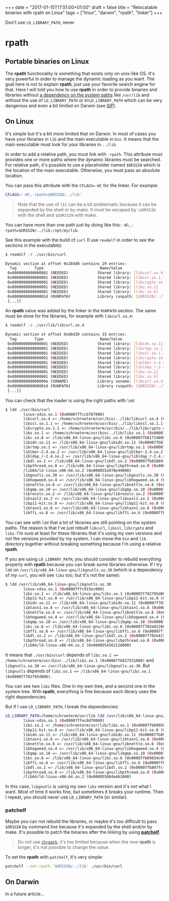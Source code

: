 +++
date = "2017-01-15T17:51:00+01:00"
draft = false
title = "Relocatable binaries with rpath on Linux"
tags = ["linux", "darwin", "rpath", "linker"]
+++

Don't use `LD_LIBRARY_PATH`, never

<!--more-->

# rpath

## Portable binaries on Linux

The **rpath** functionality is something that exists only on unix-like OS. It's
very powerful in order to manage the dynamic loading as you want. The goal here
is not to explain **rpath**; just use your favorite search engine for that. Here
I will told you how to use **rpath** in order to provide binaries and libraries
without [a dependency on the system paths][2] like `/usr/lib` and without the
use of `LD_LIBRARY_PATH` or `DYLD_LIBRARY_PATH` which can be very dangerous and
even a bit limited on Darwin (see [SIP][1]).

## On Linux

It's simple but it's a bit more limited that on Darwin. In most of cases you
have your libraries in `lib` and the main executable in `bin`. It means that the
main executable must look for your libraries in `../lib`.

In order to add a relative path, you must link with `-rpath`. This attribute
must provides one or more paths where the dynamic libraries must be searched.
For relative path, it's possible to use a placeholder named `$ORIGIN` which is
the location of the main executable. Otherwise, you must pass an absolute
location.

You can pass this attribute with the `CFLAGS=-Wl` for the linker. For example:

```sh
CFLAGS='-Wl,-rpath=$ORIGIN/../lib'
```

> Note that the use of `[$]` can be a bit problematic because it can be expanded
> by the shell or by make. It must be escaped by `\$ORIGIN` with the shell and
> `$$ORIGIN` with make.

You can have more than one path just by doing like this:
`-Wl,-rpath=$ORIGIN/../lib:/opt/my/lib`.

See this example with the build of `curl` (I use `readelf` in order to see the
sections in the executable):

```sh
$ readelf -d ./usr/bin/curl

Dynamic section at offset 0x28dd0 contains 29 entries:
  Tag        Type                         Name/Value
 0x0000000000000001 (NEEDED)             Shared library: [libcurl.so.4]
 0x0000000000000001 (NEEDED)             Shared library: [libssl.so.1.1]
 0x0000000000000001 (NEEDED)             Shared library: [libcrypto.so.1.1]
 0x0000000000000001 (NEEDED)             Shared library: [libz.so.1]
 0x0000000000000001 (NEEDED)             Shared library: [libc.so.6]
 0x000000000000001d (RUNPATH)            Library runpath: [$ORIGIN/../lib]
 [...]]
```

An **rpath** value was added by the linker in the `RUNPATH` section. The same
must be done for the libraries, for example with `libcurl.so.4`:

```sh
$ readelf -d ./usr/lib/libcurl.so.4

Dynamic section at offset 0x68d20 contains 33 entries:
  Tag        Type                         Name/Value
 0x0000000000000001 (NEEDED)             Shared library: [libidn.so.11]
 0x0000000000000001 (NEEDED)             Shared library: [librtmp.so.1]
 0x0000000000000001 (NEEDED)             Shared library: [libssl.so.1.1]
 0x0000000000000001 (NEEDED)             Shared library: [libcrypto.so.1.1]
 0x0000000000000001 (NEEDED)             Shared library: [liblber-2.4.so.2]
 0x0000000000000001 (NEEDED)             Shared library: [libldap_r-2.4.so.2]
 0x0000000000000001 (NEEDED)             Shared library: [libz.so.1]
 0x0000000000000001 (NEEDED)             Shared library: [libc.so.6]
 0x000000000000000e (SONAME)             Library soname: [libcurl.so.4]
 0x000000000000001d (RUNPATH)            Library runpath: [$ORIGIN/../lib]
 [...]]
```

You can check that the loader is using the right paths with `ldd`:

```sh
$ ldd ./usr/bin/curl
        linux-vdso.so.1 (0x00007ffccb787000)
        libcurl.so.4 => /home/schroeterm/usr/bin/../lib/libcurl.so.4 (0x00007fb817e5f000)
        libssl.so.1.1 => /home/schroeterm/usr/bin/../lib/libssl.so.1.1 (0x00007fb817bea000)
        libcrypto.so.1.1 => /home/schroeterm/usr/bin/../lib/libcrypto.so.1.1 (0x00007fb81774e000)
        libz.so.1 => /home/schroeterm/usr/bin/../lib/libz.so.1 (0x00007fb817531000)
        libc.so.6 => /lib/x86_64-linux-gnu/libc.so.6 (0x00007fb817148000)
        libidn.so.11 => /lib/x86_64-linux-gnu/libidn.so.11 (0x00007fb816f14000)
        librtmp.so.1 => /usr/lib/x86_64-linux-gnu/librtmp.so.1 (0x00007fb816cf7000)
        liblber-2.4.so.2 => /usr/lib/x86_64-linux-gnu/liblber-2.4.so.2 (0x00007fb816ae8000)
        libldap_r-2.4.so.2 => /usr/lib/x86_64-linux-gnu/libldap_r-2.4.so.2 (0x00007fb816897000)
        libdl.so.2 => /lib/x86_64-linux-gnu/libdl.so.2 (0x00007fb816691000)
        libpthread.so.0 => /lib/x86_64-linux-gnu/libpthread.so.0 (0x00007fb816474000)
        /lib64/ld-linux-x86-64.so.2 (0x000055a978e49000)
        libgnutls.so.30 => /usr/lib/x86_64-linux-gnu/libgnutls.so.30 (0x00007fb8160dc000)
        libhogweed.so.4 => /usr/lib/x86_64-linux-gnu/libhogweed.so.4 (0x00007fb815ea7000)
        libnettle.so.6 => /usr/lib/x86_64-linux-gnu/libnettle.so.6 (0x00007fb815c70000)
        libgmp.so.10 => /usr/lib/x86_64-linux-gnu/libgmp.so.10 (0x00007fb8159ed000)
        libresolv.so.2 => /lib/x86_64-linux-gnu/libresolv.so.2 (0x00007fb8157d4000)
        libsasl2.so.2 => /usr/lib/x86_64-linux-gnu/libsasl2.so.2 (0x00007fb8155b9000)
        libp11-kit.so.0 => /usr/lib/x86_64-linux-gnu/libp11-kit.so.0 (0x00007fb815354000)
        libtasn1.so.6 => /usr/lib/x86_64-linux-gnu/libtasn1.so.6 (0x00007fb815141000)
        libffi.so.6 => /usr/lib/x86_64-linux-gnu/libffi.so.6 (0x00007fb814f38000)
```

You can see with `ldd` that a lot of libraries are still pointing on the system
paths. The reason is that I've just rebuilt `libcurl`, `libssl`, `libcrypto` and
`libz`. I'm sure at least for these libraries that it's using my own versions
and not the versions provided by my system. I can move the `bin` and `lib`
directory together without breaking something because I'm using a relative
**rpath**.

If you are using `LD_LIBRARY_PATH`, you should consider to rebuild everything
properly with **rpath** because you can break some libraries otherwise. If I try
`ldd` on `/usr/lib/x86_64-linux-gnu/libgnutls.so.30` (which is a dependency of
my `curl`, you will see `libz` too; but it's not the same):

```sh
$ ldd /usr/lib/x86_64-linux-gnu/libgnutls.so.30
        linux-vdso.so.1 (0x00007ffc915ec000)
        libz.so.1 => /lib/x86_64-linux-gnu/libz.so.1 (0x00007f702f95d000)
        libp11-kit.so.0 => /usr/lib/x86_64-linux-gnu/libp11-kit.so.0 (0x00007f702f6f8000)
        libidn.so.11 => /lib/x86_64-linux-gnu/libidn.so.11 (0x00007f702f4c4000)
        libtasn1.so.6 => /usr/lib/x86_64-linux-gnu/libtasn1.so.6 (0x00007f702f2b1000)
        libnettle.so.6 => /usr/lib/x86_64-linux-gnu/libnettle.so.6 (0x00007f702f07a000)
        libhogweed.so.4 => /usr/lib/x86_64-linux-gnu/libhogweed.so.4 (0x00007f702ee43000)
        libgmp.so.10 => /usr/lib/x86_64-linux-gnu/libgmp.so.10 (0x00007f702ebc0000)
        libc.so.6 => /lib/x86_64-linux-gnu/libc.so.6 (0x00007f702e822000)
        libffi.so.6 => /usr/lib/x86_64-linux-gnu/libffi.so.6 (0x00007f702e619000)
        libdl.so.2 => /lib/x86_64-linux-gnu/libdl.so.2 (0x00007f702e415000)
        libpthread.so.0 => /lib/x86_64-linux-gnu/libpthread.so.0 (0x00007f702e1f8000)
        /lib64/ld-linux-x86-64.so.2 (0x000055e562126000)
```

It means that `./usr/bin/curl` depends of
`libz.so.1 => /home/schroeterm/usr/bin/../lib/libz.so.1 (0x00007fb817531000)`
and `libgnutls.so.30 => /usr/lib/x86_64-linux-gnu/libgnutls.so.30`. But
`libgnutls` depends of
`libz.so.1 => /lib/x86_64-linux-gnu/libz.so.1 (0x00007f702f95d000)`.

You can see two `libz` files. One in my own tree, and a second one in the system
tree. With **rpath**, everything is fine because each library uses the right
dependencies.

But if I use `LD_LIBRARY_PATH`, I break the dependencies:

```sh
LD_LIBRARY_PATH=/home/schroeterm/usr/lib ldd /usr/lib/x86_64-linux-gnu/libgnutls.so.30
        linux-vdso.so.1 (0x00007ffec8df0000)
        libz.so.1 => /home/schroeterm/usr/lib/libz.so.1 (0x00007fb899560000)
        libp11-kit.so.0 => /usr/lib/x86_64-linux-gnu/libp11-kit.so.0 (0x00007fb8992b2000)
        libidn.so.11 => /lib/x86_64-linux-gnu/libidn.so.11 (0x00007fb89907e000)
        libtasn1.so.6 => /usr/lib/x86_64-linux-gnu/libtasn1.so.6 (0x00007fb898e6b000)
        libnettle.so.6 => /usr/lib/x86_64-linux-gnu/libnettle.so.6 (0x00007fb898c34000)
        libhogweed.so.4 => /usr/lib/x86_64-linux-gnu/libhogweed.so.4 (0x00007fb8989fd000)
        libgmp.so.10 => /usr/lib/x86_64-linux-gnu/libgmp.so.10 (0x00007fb89877a000)
        libc.so.6 => /lib/x86_64-linux-gnu/libc.so.6 (0x00007fb8983dc000)
        libffi.so.6 => /usr/lib/x86_64-linux-gnu/libffi.so.6 (0x00007fb8981d3000)
        libdl.so.2 => /lib/x86_64-linux-gnu/libdl.so.2 (0x00007fb897fcf000)
        libpthread.so.0 => /lib/x86_64-linux-gnu/libpthread.so.0 (0x00007fb897db2000)
        /lib64/ld-linux-x86-64.so.2 (0x000055684a461000)
```

In this case, `libgnutls` is using my own `libz` version and it's not what I
want. Most of time it works fine, but sometimes it breaks your runtime. Then I
repeat, you should never use `LD_LIBRARY_PATH` (or similar).

### patchelf

Maybe you can not rebuild the libraries, or maybe it's too difficult to pass
`$ORIGIN` by command line because it's expanded by the shell and/or by make.
It's possible to patch the binaries after the linking by using
**[patchelf][3]**.

> Do not use [`chrpath`][4], it's too limited because when the new **rpath** is
> longer, it's not possible to change the value.

To set the **rpath** with `patchelf`, it's very simple:

```sh
patchelf --set-rpath '$ORIGIN/../lib' ./usr/bin/curl
```

## On Darwin

In a future article...

[1]: https://en.wikipedia.org/wiki/System_Integrity_Protection
[2]: https://en.wikipedia.org/w/index.php?title=Rpath&oldid=728408353#GNU_ld.so
[3]: http://nixos.org/patchelf.html
[4]: https://alioth.debian.org/projects/chrpath/
